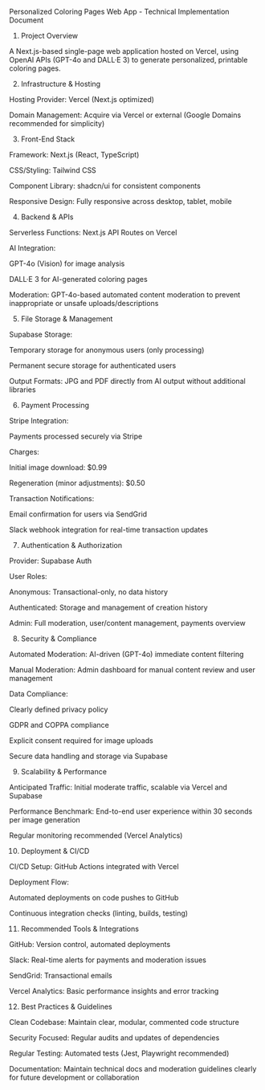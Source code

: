 Personalized Coloring Pages Web App - Technical Implementation Document

1. Project Overview

A Next.js-based single-page web application hosted on Vercel, using OpenAI APIs (GPT-4o and DALL·E 3) to generate personalized, printable coloring pages.

2. Infrastructure & Hosting

Hosting Provider: Vercel (Next.js optimized)

Domain Management: Acquire via Vercel or external (Google Domains recommended for simplicity)

3. Front-End Stack

Framework: Next.js (React, TypeScript)

CSS/Styling: Tailwind CSS

Component Library: shadcn/ui for consistent components

Responsive Design: Fully responsive across desktop, tablet, mobile

4. Backend & APIs

Serverless Functions: Next.js API Routes on Vercel

AI Integration:

GPT-4o (Vision) for image analysis

DALL·E 3 for AI-generated coloring pages

Moderation: GPT-4o-based automated content moderation to prevent inappropriate or unsafe uploads/descriptions

5. File Storage & Management

Supabase Storage:

Temporary storage for anonymous users (only processing)

Permanent secure storage for authenticated users

Output Formats: JPG and PDF directly from AI output without additional libraries

6. Payment Processing

Stripe Integration:

Payments processed securely via Stripe

Charges:

Initial image download: $0.99

Regeneration (minor adjustments): $0.50

Transaction Notifications:

Email confirmation for users via SendGrid

Slack webhook integration for real-time transaction updates

7. Authentication & Authorization

Provider: Supabase Auth

User Roles:

Anonymous: Transactional-only, no data history

Authenticated: Storage and management of creation history

Admin: Full moderation, user/content management, payments overview

8. Security & Compliance

Automated Moderation: AI-driven (GPT-4o) immediate content filtering

Manual Moderation: Admin dashboard for manual content review and user management

Data Compliance:

Clearly defined privacy policy

GDPR and COPPA compliance

Explicit consent required for image uploads

Secure data handling and storage via Supabase

9. Scalability & Performance

Anticipated Traffic: Initial moderate traffic, scalable via Vercel and Supabase

Performance Benchmark: End-to-end user experience within 30 seconds per image generation

Regular monitoring recommended (Vercel Analytics)

10. Deployment & CI/CD

CI/CD Setup: GitHub Actions integrated with Vercel

Deployment Flow:

Automated deployments on code pushes to GitHub

Continuous integration checks (linting, builds, testing)

11. Recommended Tools & Integrations

GitHub: Version control, automated deployments

Slack: Real-time alerts for payments and moderation issues

SendGrid: Transactional emails

Vercel Analytics: Basic performance insights and error tracking

12. Best Practices & Guidelines

Clean Codebase: Maintain clear, modular, commented code structure

Security Focused: Regular audits and updates of dependencies

Regular Testing: Automated tests (Jest, Playwright recommended)

Documentation: Maintain technical docs and moderation guidelines clearly for future development or collaboration